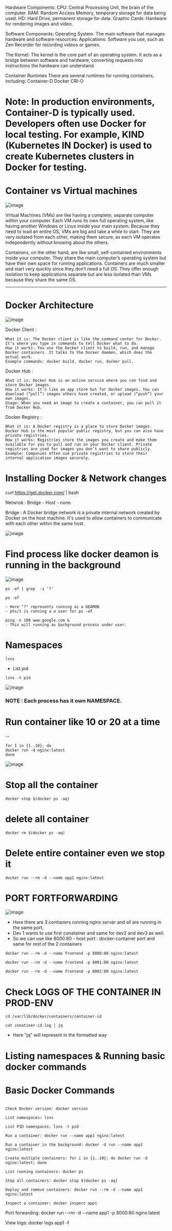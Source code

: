 

Hardware Components:
CPU: Central Processing Unit, the brain of the computer.
RAM: Random Access Memory, temporary storage for data being used.
HD: Hard Drive, permanent storage for data.
Graphic Cards: Hardware for rendering images and video.

Software Components:
Operating System: The main software that manages hardware and software resources.
Applications: Software you use, such as Zen Recorder for recording videos or games.

The Kernel:
The kernel is the core part of an operating system. It acts as a bridge between software and hardware, converting requests into instructions the hardware can understand.

Container Runtimes
There are several runtimes for running containers, including:
Container-D
Docker
CRI-O

# Note: In production environments, Container-D is typically used. Developers often use Docker for local testing. For example, KIND (Kubernetes IN Docker) is used to create Kubernetes clusters in Docker for testing.


# Container vs Virtual machines 

![image](https://github.com/saikiranpi/Mastering-Docker/assets/109568252/980faa67-603b-46d5-bb0b-83d40a22de08)

Virtual Machines (VMs) are like having a complete, separate computer within your computer. Each VM runs its own full operating system, like having another Windows or Linux inside your main system. Because they need to load an entire OS, VMs are big and take a while to start. They are very isolated from each other, making them secure, as each VM operates independently without knowing about the others.

Containers, on the other hand, are like small, self-contained environments inside your computer. They share the main computer’s operating system but have their own space for running applications. Containers are much smaller and start very quickly since they don’t need a full OS. They offer enough isolation to keep applications separate but are less isolated than VMs because they share the same OS.

----

# Docker Architecture 

![image](https://github.com/saikiranpi/Mastering-Docker/assets/109568252/c3b01248-cf68-49d0-86eb-3aea429b986d)

Docker Client :
```
What it is: The Docker client is like the command center for Docker. It’s where you type in commands to tell Docker what to do.
How it works: You use the Docker client to build, run, and manage Docker containers. It talks to the Docker daemon, which does the actual work.
Example commands: docker build, docker run, docker pull.
```

Docker Hub :
```
What it is: Docker Hub is an online service where you can find and store Docker images.
How it works: It’s like an app store but for Docker images. You can download (“pull”) images others have created, or upload (“push”) your own images.
Usage: When you need an image to create a container, you can pull it from Docker Hub.
```

Docker Registry :
```
What it is: A Docker registry is a place to store Docker images. Docker Hub is the most popular public registry, but you can also have private registries.
How it works: Registries store the images you create and make them available for you to pull and run on your Docker client. Private registries are used for images you don’t want to share publicly.
Example: Companies often use private registries to store their internal application images securely.
```

# Installing Docker & Network changes 

curl https://get.docker.com/ | bash 

Netwrok : Bridge - Host - none

Bridge : A Docker bridge network is a private internal network created by Docker on the host machine. It's used to allow containers to communicate with each other within the same host.

![image](https://github.com/saikiranpi/Mastering-Docker/assets/109568252/09f22c6c-743a-480e-8e87-7156d090c65d)

# Find process like docker deamon is running in the background

![image](https://github.com/user-attachments/assets/9f226a13-963a-4f0d-8502-6dc36fedbce5)

```
ps -ef | grep  -i '?'

ps -ef

- Here "?" represents running as a DEAMON
- pts/1 is running a a user for ps -ef
```
```
ping -n 100 www.google.com &
- This will running as background process under user.
```

# Namespaces
```
lsns
```
- List pid
```
lsns -t pid
```
![image](https://github.com/user-attachments/assets/ba765457-b18b-49d9-a374-32af93fbbddd)

### NOTE : Each process has it own NAMESPACE. 

# Run container like 10 or 20 at a time 
--
```
for I in {1..10}; do
docker run -d nginx:latest
done
```
![image](https://github.com/user-attachments/assets/7eca7e5d-f93c-48d5-89b0-bd9884d6c943)

# Stop all the container
```
docker stop $(docker ps -aq)
```

# delete all container
```
docker rm $(docker ps -aq)
```

# Delete entire container even we stop it
```
docker run --rm -d --name app1 nginx:latest
```

# PORT FORTFORWARDING

![image](https://github.com/user-attachments/assets/aabedbf6-db50-43ab-8c92-3f5c23017d95)

- Here there are 3 contianers running nginx server and all are running in the same port,
- Dev 1 wants to use first conatainer and same for dev2 and dev3 as well.
- So we can use like 8000:80 - host port : docker-container port and same for rest of the 2 containers
```
docker run --rm -d --name frontend -p 8000:80 nginx:latest

docker run --rm -d --name frontend -p 8001:80 nginx:latest

docker run --rm -d --name frontend -p 8002:80 nginx:latest
```

# Check LOGS OF THE CONTAINER IN PROD-ENV
```
cd /var/lib/docker/containers/container-id

cat conatiner-id.log | jq
```
- Here "jq" will represent in the formatted way

# Listing namespaces & Running basic docker commands 

Basic Docker Commands
==
```

Check Docker version: docker version

List namespaces: lsns

List PID namespaces: lsns -t pid

Run a container: docker run --name app1 nginx:latest

Run a container in the background: docker -d run --name app1 nginx:latest

Create multiple containers: for i in {1..10}; do docker run -d nginx:latest; done

List running containers: docker ps

Stop all containers: docker stop $(docker ps -aq)

Deploy and remove containers: docker run --rm -d --name app1 nginx:latest

Inspect a container: docker inspect app1
```
Port forwarding: docker run --rm -d --name app1 -p 8000:80 nginx:latest

View logs: docker logs app1 -f


   
